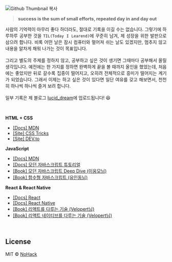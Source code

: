 ![Github Thumbnail 복사](https://user-images.githubusercontent.com/42988225/200174957-5f5853da-f30b-4099-94f7-ccbbca738156.jpg)

> **success is the sum of small efforts, repeated day in and day out**

<p align="justify">
사람의 기억력이 아무리 좋다 하더라도, 절대로 기록을 이길 수는 없습니다. 그렇기에 하루하루 공부한 것을 <code>TIL(Today I Learend)</code>에 꾸준히 남겨, 제 성장을 위한 발판으로 삼으려 합니다. 비록 어떤 날은 잠시 컴퓨터와 멀어져 쉬는 날도 있겠지만, 멈추지 않고 내용을 알차게 채워 나가는 것이 목표입니다. 
<br><br>
그리고 별도의 주제를 정하지 않고, 공부하고 싶은 것이 생기면 그때마다 공부해서 올릴 생각입니다. 예전에는 한 가지를 정하면 완벽하게 끝을 볼 때까지 올인을 했었는데, 처음에는 좋았지만 뒤로 갈수록 집중이 떨어지고, 오히려 전체적으로 흥미가 떨어지는 계기가 되었습니다. 그래서 이제는 하고 싶은 것이 있다면 일단 여유를 갖고 해보면서, 천천히 하나씩 하나씩 즐겨 보려 합니다.
<br><br>
일부 기록은 제 블로그 <a href="https://lucid-dream.net">lucid_dream</a>에 업로드됩니다! 😆
</p>

<br>

**HTML + CSS**

- [[Docs] MDN](https://developer.mozilla.org/ko/)
- [[Site] CSS Tricks](https://css-tricks.com/)
- [[Site] DEV.to](https://dev.to/)

**JavaScript**

- [[Docs] MDN](https://developer.mozilla.org/ko/)
- [[Docs] 모던 자바스크립트 튜토리얼](https://ko.javascript.info/)
- [[Book] 모던 자바스크립트 Deep Dive (이웅모님)](http://www.yes24.com/Product/Goods/92742567?OzSrank=1)
- [[Book] 함수형 자바스크립트 (유인동님)](http://www.yes24.com/Product/Goods/56885507?OzSrank=1)

**React & React Native**

- [[Docs] React](https://ko.reactjs.org/)
- [[Docs] React Native](https://reactnative.dev/)
- [[Book] 리액트를 다루는 기술 (Velopert님)](http://www.yes24.com/Product/Goods/78233628)
- [[Book] 리액트 네이티브를 다루는 기술 (Velopert님)](http://www.yes24.com/Product/Goods/104643906)

<br>

## License

MIT &copy; [NoHack](mailto:nohack-@naver.com)
